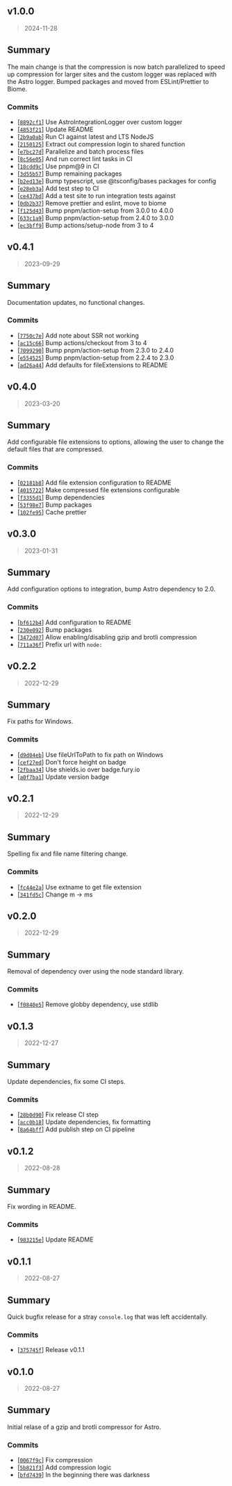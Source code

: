 ## v1.0.0

> 2024-11-28

## Summary

The main change is that the compression is now batch parallelized to speed up
compression for larger sites and the custom logger was replaced with the Astro
logger. Bumped packages and moved from ESLint/Prettier to Biome.

### Commits

- [[`8892cf1`](https://github.com/sondr3/astro-compressor/commit/8892cf1)] Use AstroIntegrationLogger over custom logger
- [[`4853f21`](https://github.com/sondr3/astro-compressor/commit/4853f21)] Update README
- [[`2b9a0ab`](https://github.com/sondr3/astro-compressor/commit/2b9a0ab)] Run CI against latest and LTS NodeJS
- [[`2150125`](https://github.com/sondr3/astro-compressor/commit/2150125)] Extract out compression login to shared function
- [[`e7bc27d`](https://github.com/sondr3/astro-compressor/commit/e7bc27d)] Parallelize and batch process files
- [[`8c56e05`](https://github.com/sondr3/astro-compressor/commit/8c56e05)] And run correct lint tasks in CI
- [[`18cdd9c`](https://github.com/sondr3/astro-compressor/commit/18cdd9c)] Use pnpm@9 in CI
- [[`3d55b57`](https://github.com/sondr3/astro-compressor/commit/3d55b57)] Bump remaining packages
- [[`b2ed13e`](https://github.com/sondr3/astro-compressor/commit/b2ed13e)] Bump typescript, use @tsconfig/bases packages for config
- [[`e28eb3a`](https://github.com/sondr3/astro-compressor/commit/e28eb3a)] Add test step to CI
- [[`ce437bd`](https://github.com/sondr3/astro-compressor/commit/ce437bd)] Add a test site to run integration tests against
- [[`0db2b37`](https://github.com/sondr3/astro-compressor/commit/0db2b37)] Remove prettier and eslint, move to biome
- [[`f125d43`](https://github.com/sondr3/astro-compressor/commit/f125d43)] Bump pnpm/action-setup from 3.0.0 to 4.0.0
- [[`633c1a9`](https://github.com/sondr3/astro-compressor/commit/633c1a9)] Bump pnpm/action-setup from 2.4.0 to 3.0.0
- [[`ec3bff9`](https://github.com/sondr3/astro-compressor/commit/ec3bff9)] Bump actions/setup-node from 3 to 4

## v0.4.1

> 2023-09-29

## Summary

Documentation updates, no functional changes.

### Commits

- [[`7750c7e`](https://github.com/sondr3/astro-compressor)] Add note about SSR not working
- [[`ac15c66`](https://github.com/sondr3/astro-compressor)] Bump actions/checkout from 3 to 4
- [[`7099290`](https://github.com/sondr3/astro-compressor)] Bump pnpm/action-setup from 2.3.0 to 2.4.0
- [[`e554525`](https://github.com/sondr3/astro-compressor)] Bump pnpm/action-setup from 2.2.4 to 2.3.0
- [[`ad26a44`](https://github.com/sondr3/astro-compressor)] Add defaults for fileExtensions to README

## v0.4.0

> 2023-03-20

## Summary

Add configurable file extensions to options, allowing the user to change the default
files that are compressed.

### Commits

- [[`02181b8`](https://github.com/sondr3/astro-compressor)] Add file extension configuration to README
- [[`4015722`](https://github.com/sondr3/astro-compressor)] Make compressed file extensions configurable
- [[`f3355d1`](https://github.com/sondr3/astro-compressor)] Bump dependencies
- [[`53f98e7`](https://github.com/sondr3/astro-compressor)] Bump packages
- [[`102fe95`](https://github.com/sondr3/astro-compressor)] Cache prettier

## v0.3.0

> 2023-01-31

## Summary

Add configuration options to integration, bump Astro dependency to 2.0.

### Commits

- [[`bf612b4`](https://github.com/sondr3/astro-compressor)] Add configuration to README
- [[`230e092`](https://github.com/sondr3/astro-compressor)] Bump packages
- [[`3472d07`](https://github.com/sondr3/astro-compressor)] Allow enabling/disabling gzip and brotli compression
- [[`711a36f`](https://github.com/sondr3/astro-compressor)] Prefix url with `node:`

## v0.2.2

> 2022-12-29

## Summary

Fix paths for Windows.

### Commits

- [[`d9d04eb`](https://github.com/sondr3/astro-compressor)] Use fileUrlToPath to fix path on Windows
- [[`cef27ed`](https://github.com/sondr3/astro-compressor)] Don't force height on badge
- [[`2fbaa34`](https://github.com/sondr3/astro-compressor)] Use shields.io over badge.fury.io
- [[`a0f7ba1`](https://github.com/sondr3/astro-compressor)] Update version badge

## v0.2.1

> 2022-12-29

## Summary

Spelling fix and file name filtering change.

### Commits

- [[`fc44e2a`](https://github.com/sondr3/astro-compressor)] Use extname to get file extension
- [[`341fd5c`](https://github.com/sondr3/astro-compressor)] Change m -> ms

## v0.2.0

> 2022-12-29

## Summary

Removal of dependency over using the node standard library.

### Commits

- [[`f0840e5`](https://github.com/sondr3/astro-compressor)] Remove globby dependency, use stdlib

## v0.1.3

> 2022-12-27

## Summary

Update dependencies, fix some CI steps.

### Commits

- [[`28b0d90`](https://github.com/sondr3/astro-compressor)] Fix release CI step
- [[`acc0b18`](https://github.com/sondr3/astro-compressor)] Update dependencies, fix formatting
- [[`8a64bff`](https://github.com/sondr3/astro-compressor)] Add publish step on CI pipeline

## v0.1.2

> 2022-08-28

## Summary

Fix wording in README.

### Commits

- [[`983215e`](https://github.com/sondr3/astro-compressor)] Update README

## v0.1.1

> 2022-08-27

## Summary

Quick bugfix release for a stray `console.log` that was left accidentally.

### Commits

- [[`375745f`](https://github.com/sondr3/astro-compressor)] Release v0.1.1

## v0.1.0

> 2022-08-27

## Summary

Initial relase of a gzip and brotli compressor for Astro.

### Commits

- [[`0067f9c`](https://github.com/sondr3/astro-compressor)] Fix compression
- [[`5b821f3`](https://github.com/sondr3/astro-compressor)] Add compression logic
- [[`bfd7439`](https://github.com/sondr3/astro-compressor)] In the beginning there was darkness
